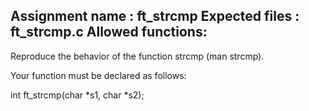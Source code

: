 Assignment name  : ft_strcmp
Expected files   : ft_strcmp.c
Allowed functions: 
--------------------------------------------------------------------------------

Reproduce the behavior of the function strcmp (man strcmp).

Your function must be declared as follows:

int    ft_strcmp(char *s1, char *s2);